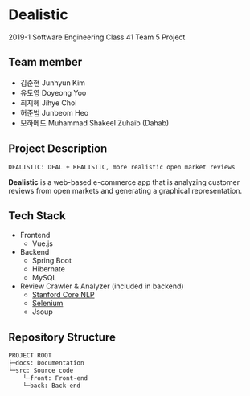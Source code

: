 # Dealistic

2019-1 Software Engineering Class 41 Team 5 Project

## Team member

- 김준현 Junhyun Kim
- 유도영 Doyeong Yoo
- 최지혜 Jihye Choi
- 허준범 Junbeom Heo
- 모하메드 Muhammad Shakeel Zuhaib (Dahab)

## Project Description

    DEALISTIC: DEAL + REALISTIC, more realistic open market reviews

**Dealistic** is a web-based e-commerce app that is analyzing customer reviews from open markets and generating a graphical representation.

## Tech Stack

- Frontend
  - Vue.js
- Backend
  - Spring Boot
  - Hibernate
  - MySQL
- Review Crawler & Analyzer (included in backend)
  - [Stanford Core NLP](https://stanfordnlp.github.io/CoreNLP/)
  - [Selenium](www.selenium.dev)
  - Jsoup

## Repository Structure

```bash
PROJECT ROOT
├─docs: Documentation
└─src: Source code
    └─front: Front-end
    └─back: Back-end
```
